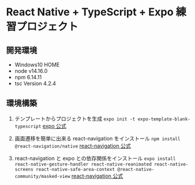 # React Native + TypeScript + Expo 練習プロジェクト

## 開発環境

- Windows10 HOME
- node v14.16.0
- npm 6.14.11
- tsc Version 4.2.4

## 環境構築

1. テンプレートからプロジェクトを生成
   `expo init -t expo-template-blank-typescript`
   [expo 公式](https://docs.expo.io/guides/typescript/)

2. 画面遷移を簡単に出来る react-navigation をインストール
   `npm install @react-navigation/native`
   [react-navigation 公式](https://reactnavigation.org/docs/getting-started)

3. react-navigation と expo との依存関係をインストール
   `expo install react-native-gesture-handler react-native-reanimated react-native-screens react-native-safe-area-context @react-native-community/masked-view`
   [react-navigation 公式](https://reactnavigation.org/docs/getting-started)
